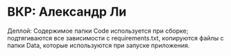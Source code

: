 # ВКР: Александр Ли

Деплой: Содержимое папки Code используется при сборке; подтягиваются все зависимости с requirements.txt, копируются файлы с папки Data, которые используются при запуске приложения.
